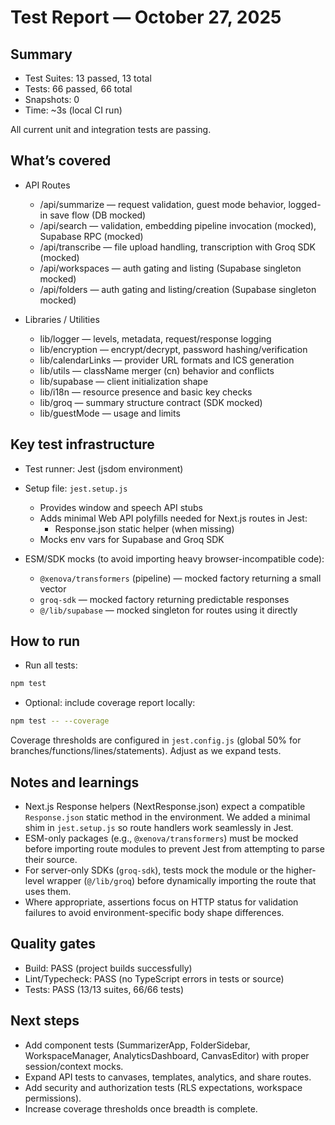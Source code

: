 # Test Report — October 27, 2025

## Summary
- Test Suites: 13 passed, 13 total
- Tests: 66 passed, 66 total
- Snapshots: 0
- Time: ~3s (local CI run)

All current unit and integration tests are passing.

## What’s covered
- API Routes
  - /api/summarize — request validation, guest mode behavior, logged-in save flow (DB mocked)
  - /api/search — validation, embedding pipeline invocation (mocked), Supabase RPC (mocked)
  - /api/transcribe — file upload handling, transcription with Groq SDK (mocked)
  - /api/workspaces — auth gating and listing (Supabase singleton mocked)
  - /api/folders — auth gating and listing/creation (Supabase singleton mocked)

- Libraries / Utilities
  - lib/logger — levels, metadata, request/response logging
  - lib/encryption — encrypt/decrypt, password hashing/verification
  - lib/calendarLinks — provider URL formats and ICS generation
  - lib/utils — className merger (cn) behavior and conflicts
  - lib/supabase — client initialization shape
  - lib/i18n — resource presence and basic key checks
  - lib/groq — summary structure contract (SDK mocked)
  - lib/guestMode — usage and limits

## Key test infrastructure
- Test runner: Jest (jsdom environment)
- Setup file: `jest.setup.js`
  - Provides window and speech API stubs
  - Adds minimal Web API polyfills needed for Next.js routes in Jest:
    - Response.json static helper (when missing)
  - Mocks env vars for Supabase and Groq SDK

- ESM/SDK mocks (to avoid importing heavy browser-incompatible code):
  - `@xenova/transformers` (pipeline) — mocked factory returning a small vector
  - `groq-sdk` — mocked factory returning predictable responses
  - `@/lib/supabase` — mocked singleton for routes using it directly

## How to run
- Run all tests:

```bash
npm test
```

- Optional: include coverage report locally:

```bash
npm test -- --coverage
```

Coverage thresholds are configured in `jest.config.js` (global 50% for branches/functions/lines/statements). Adjust as we expand tests.

## Notes and learnings
- Next.js Response helpers (NextResponse.json) expect a compatible `Response.json` static method in the environment. We added a minimal shim in `jest.setup.js` so route handlers work seamlessly in Jest.
- ESM-only packages (e.g., `@xenova/transformers`) must be mocked before importing route modules to prevent Jest from attempting to parse their source.
- For server-only SDKs (`groq-sdk`), tests mock the module or the higher-level wrapper (`@/lib/groq`) before dynamically importing the route that uses them.
- Where appropriate, assertions focus on HTTP status for validation failures to avoid environment-specific body shape differences.

## Quality gates
- Build: PASS (project builds successfully)
- Lint/Typecheck: PASS (no TypeScript errors in tests or source)
- Tests: PASS (13/13 suites, 66/66 tests)

## Next steps
- Add component tests (SummarizerApp, FolderSidebar, WorkspaceManager, AnalyticsDashboard, CanvasEditor) with proper session/context mocks.
- Expand API tests to canvases, templates, analytics, and share routes.
- Add security and authorization tests (RLS expectations, workspace permissions).
- Increase coverage thresholds once breadth is complete.
